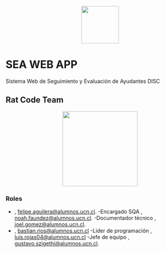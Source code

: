 <p align="center"><a href="https://laravel.com" target="_blank"><img src="https://pbs.twimg.com/profile_images/1001471782933680128/NL0bV7PK_400x400.jpg" width="100
"></a></p>


# SEA WEB APP

Sistema Web de Seguimiento y Evaluación de Ayudantes DISC


## Rat Code Team
<p align="center"><a href="https://laravel.com"><img src="https://www.netskope.com/wp-content/uploads/2018/01/rat-blog.jpg" width="200"></a></p>

[comment]:<TODO: Definir Roles>
[comment]:<Quedan: Encargado SQA y Encargado Bases de Datos>


### Roles
- , felipe.aguilera@alumnos.ucn.cl.
-Encargado SQA , noah.faundez@alumnos.ucn.cl.
-Documentador técnico , joel.gomez@alumnos.ucn.cl.
- , bastian.rios@alumnos.ucn.cl
-Lider de programación , luis.rojas04@alumnos.ucn.cl 
-Jefe de equipo , gustavo.szigethi@alumnos.ucn.cl.



